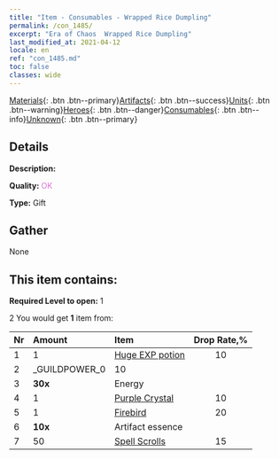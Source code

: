 ```yaml
---
title: "Item - Consumables - Wrapped Rice Dumpling"
permalink: /con_1485/
excerpt: "Era of Chaos  Wrapped Rice Dumpling"
last_modified_at: 2021-04-12
locale: en
ref: "con_1485.md"
toc: false
classes: wide
---
```

 [Materials](/Items/){: .btn .btn--primary}[Artifacts](/Items/Artifacts/){: .btn .btn--success}[Units](/Items/Units/){: .btn .btn--warning}[Heroes](/Items/Heroes/){: .btn .btn--danger}[Consumables](/Items/Consumables/){: .btn .btn--info}[Unknown](/Items/Unknown/){: .btn .btn--primary}

## Details
 **Description:** 

 **Quality:** <span style="color: #DA70D6">OK</span>

 **Type:** Gift

## Gather

  None

## This item contains:

 **Required Level to open:** 1

 2 You would get **1** item  from:

  | Nr | Amount |     Item    | Drop Rate,% |
  |:---|:-------|:------------|:---------:|
  | 1 | 1 | [Huge EXP potion](/Items/con_703/) | 10 | 
  | 2 | _GUILDPOWER_0 | 10 | 
  | 3 |  **30x** | Energy |  | 15 | 
  | 4 | 1 | [Purple Crystal](/Items/con_720/) | 10 | 
  | 5 | 1 | [Firebird](/Items/unt_268/) | 20 | 
  | 6 |  **10x** | Artifact essence |  | 20 | 
  | 7 | 50 | [Spell Scrolls](/Items/con_694/) | 15 | 
